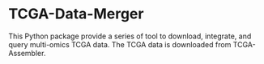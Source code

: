 # TCGA-Data-Merger

This Python package provide a series of tool to download, integrate, and query multi-omics TCGA data. The TCGA data is downloaded from TCGA-Assembler.
